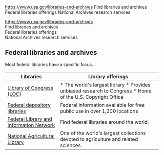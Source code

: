 

https://www.usa.gov/libraries-and-archives
Find libraries and archives
Federal libraries offerings
National Archives research services

https://www.usa.gov/libraries-and-archives  
Find libraries and archives  
Federal libraries offerings  
National Archives research services  

**Federal libraries and archives**  
----------------------------------  

Most federal libraries have a specific focus.

| Libraries | Library offerings |  
| --- | --- |  
| [Library of Congress (LOC)](https://www.loc.gov/) | * The world's largest library * Provides unbiased research to Congress * Home of the U.S. Copyright Office |  
| [Federal depository libraries](https://www.fdlp.gov/) | Federal information available for free public use in over 1,200 locations |  
| [Federal Library and Information Network](https://www.loc.gov/flicc/FLD/index_FLD.html) | Find federal libraries around the world. |  
| [National Agricultural Library](https://www.nal.usda.gov/) | One of the world's largest collections devoted to agriculture and related sciences |
